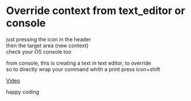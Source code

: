# Override context from text_editor or console  

just pressing the icon in the header  
then the target area (new context)  
check your OS console too  

from console, this is creating a text in text editor, to override   
so to directly wrap your command whith a print press icon+shift  
  
[Video](https://youtu.be/MPucyfiTkLs)  
  
happy coding

